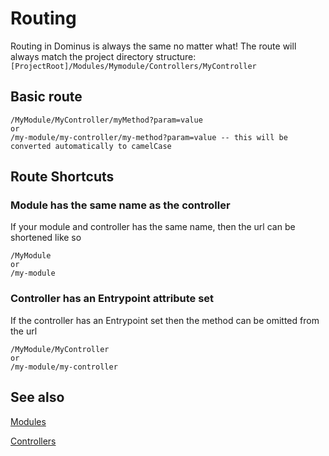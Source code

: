 # Routing
Routing in Dominus is always the same no matter what! The route will always match the project directory structure: `[ProjectRoot]/Modules/Mymodule/Controllers/MyController`

## Basic route
```
/MyModule/MyController/myMethod?param=value
or
/my-module/my-controller/my-method?param=value -- this will be converted automatically to camelCase
```

## Route Shortcuts

### Module has the same name as the controller
If your module and controller has the same name, then the url can be shortened like so
```
/MyModule
or
/my-module
```

### Controller has an Entrypoint attribute set
If the controller has an Entrypoint set then the method can be omitted from the url
```
/MyModule/MyController
or
/my-module/my-controller
```

## See also

[Modules](modules.md)

[Controllers](controllers.md)